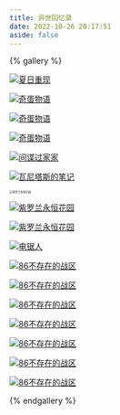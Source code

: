```yaml
---
title: 异世回忆录
date: 2022-10-26 20:17:51
aside: false
---
```


{% gallery %}

[![夏日重现](https://s1.ax1x.com/2022/11/02/xHNs6e.md.png)](https://imgse.com/i/xHNs6e)

[<img src="https://s1.ax1x.com/2022/11/02/xHNxpT.md.png" alt="奇蛋物语"  />](https://imgse.com/i/xHNxpT)

[![奇蛋物语](https://s1.ax1x.com/2022/11/02/xHUScF.md.png)](https://imgse.com/i/xHUScF)

[![奇蛋物语](https://s1.ax1x.com/2022/11/02/xHUCnJ.png)](https://imgse.com/i/xHUCnJ)

[![间谍过家家](https://s1.ax1x.com/2022/11/02/xHUEh6.png)](https://imgse.com/i/xHUEh6)

[![瓦尼塔斯的笔记](https://s1.ax1x.com/2022/11/02/xHUmcD.png)](https://imgse.com/i/xHUmcD)

[<img src="https://s1.ax1x.com/2022/11/02/xHUQHA.png" alt="紫罗兰永恒花园" style="zoom: 33%;" />](https://imgse.com/i/xHUQHA)

[![紫罗兰永恒花园](https://s1.ax1x.com/2022/11/02/xHU3Nt.png)](https://imgse.com/i/xHU3Nt)

[![紫罗兰永恒花园](https://s1.ax1x.com/2022/11/02/xHB3Sx.png)](https://imgse.com/i/xHB3Sx)

[![电锯人](https://s1.ax1x.com/2022/11/02/xHBhhn.png)](https://imgse.com/i/xHBhhn)

[![86不存在的战区](https://s1.ax1x.com/2022/11/02/xHdZOe.md.png)](https://imgse.com/i/xHdZOe)

[![86不存在的战区](https://s1.ax1x.com/2022/11/02/xHdnwd.png)](https://imgse.com/i/xHdnwd)

[![86不存在的战区](https://s1.ax1x.com/2022/11/02/xHdMFI.png)](https://imgse.com/i/xHdMFI)

[![86不存在的战区](https://s1.ax1x.com/2022/11/02/xHd8l8.md.png)](https://imgse.com/i/xHd8l8)

[![86不存在的战区](https://s1.ax1x.com/2022/11/02/xHds6U.png)](https://imgse.com/i/xHds6U)

[![86不存在的战区](https://s1.ax1x.com/2022/11/02/xHdg0J.png)](https://imgse.com/i/xHdg0J)

[![86不存在的战区](https://s1.ax1x.com/2022/11/02/xHwkAs.png)](https://imgse.com/i/xHwkAs)

{% endgallery %}